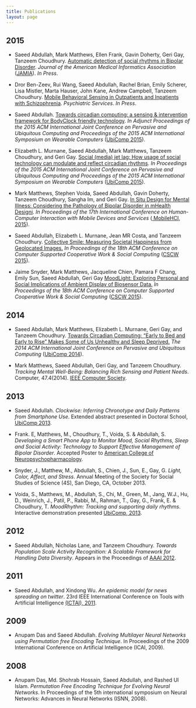 ```yaml
---
title: Publications
layout: page
---
```


2015
----
* Saeed Abdullah, Mark Matthews, Ellen Frank, Gavin Doherty, Geri Gay, Tanzeem Choudhury. <a href="#"> Automatic detection of social rhythms in Bipolar Disorder</a>. <em>Journal of the American Medical Informatics Association</em> (<a href="http://jamia.oxfordjournals.org/">JAMIA</a>). <em>In Press</em>.

* Dror Ben-Zeev, Rui Wang, Saeed Abdullah, Rachel Brian, Emily Scherer, Lisa Mistler, Marta Hauser, John Kane, Andrew Campbell, Tanzeem Choudhury. <a href="#">Mobile Behavioral Sensing in Outpatients and Inpatients with Schizophrenia</a>. <em>Psychiatric Services</em>. <em>In Press</em>.

* Saeed Abdullah. <a href="https://dl.acm.org/citation.cfm?id=2801657">Towards circadian computing: a sensing & intervention framework for BodyClock friendly technology</a>. <em>In Adjunct Proceedings of the 2015 ACM International Joint Conference on Pervasive and Ubiquitous Computing and Proceedings of the 2015 ACM International Symposium on Wearable Computers</em> (<a href="http://ubicomp.org/ubicomp2015/">UbiComp 2015</a>).

* Elizabeth L. Murnane, Saeed Abdullah, Mark Matthews, Tanzeem Choudhury, and Geri Gay. <a href ="https://dl.acm.org/citation.cfm?id=2807522">Social (media) jet lag: How usage of social technology can modulate and reflect circadian rhythms</a>. <em>In Proceedings of the 2015 ACM International Joint Conference on Pervasive and Ubiquitous Computing and Proceedings of the 2015 ACM International Symposium on Wearable Computers</em> (<a href="http://ubicomp.org/ubicomp2015/">UbiComp 2015</a>).

* Mark Matthews, Stephen Voida, Saeed Abdullah, Gavin Doherty, Tanzeem Choudhury, Sangha Im, and Geri Gay. <a href="https://dl.acm.org/citation.cfm?id=2785866">In Situ Design for Mental Illness: Considering the Pathology of Bipolar Disorder in mHealth Designi</a>. <em>In Proceedings of the 17th International Conference on Human-Computer Interaction with Mobile Devices and Services</em> (<a href="http://mobilehci.acm.org/2015/"> MobileHCI, 2015</a>).

*  Saeed Abdullah, Elizabeth L. Murnane, Jean MR Costa, and Tanzeem Choudhury.
<a href="http://dl.acm.org/citation.cfm?id=2675186">Collective Smile: Measuring Societal Happiness from Geolocated Images.</a> <em>In Proceedings of the 18th ACM Conference on Computer Supported Cooperative Work & Social Computing</em> (<a href="http://cscw.acm.org/2015/">CSCW 2015</a>).

* Jaime Snyder, Mark Matthews, Jacqueline Chien, Pamara F Chang, Emily Sun, Saeed Abdullah, Geri Gay
<a href="http://dl.acm.org/citation.cfm?id=2675191">MoodLight: Exploring Personal and Social Implications of Ambient Display of Biosensor Data.</a> <em>In Proceedings of the 18th ACM Conference on Computer Supported Cooperative Work & Social Computing</em> (<a href="http://cscw.acm.org/2015/">CSCW 2015</a>).


2014
----

* Saeed Abdullah, Mark Matthews, Elizabeth L. Murnane, Geri Gay, and Tanzeem Choudhury.
<a href="http://pac.cs.cornell.edu/pubs/clockwise-ubicomp-2014.pdf">Towards Circadian Computing: “Early to Bed and Early to Rise” Makes Some of Us Unhealthy and Sleep Deprived.</a> <em> The 2014 ACM International Joint Conference on Pervasive and Ubiquitous Computing</em> (<a href="http://ubicomp.org/ubicomp2014/">UbiComp 2014</a>).

* Mark Matthews, Saeed Abdullah, Geri Gay, and Tanzeem Choudhury. <em>Tracking Mental
Well-Being: Balancing Rich Sensing and Patient Needs</em>. Computer, 47.4(2014).
[IEEE Computer Society][ieee-computer-2014].

2013
----
* Saeed Abdullah.
<em>Clockwise: Inferring Chronotype and Daily Patterns from Smartphone Use</em>.
Extended abstract presented in Doctoral School, [UbiComp 2013][ubicomp-doctoral-school-2013].
* Frank. E, Matthews, M., Choudhury, T., Voida, S. & Abdullah, S.
<em>Developing a Smart Phone App to Monitor Mood, Social Rhythms, Sleep and Social Activity: Technology to Support Effective Management of Bipolar Disorder</em>.
Accepted Poster to [American College of Neuropsychopharmacology][poster-american-college-2013].

* Snyder, J., Matthew, M., Abdullah, S., Chien, J., Sun, E., Gay, G.
<em>Light, Color, Affect, and Stress</em>.
Annual Meeting of the Society for Social Studies of Science (4S), San Diego, CA, October 2013.

* Voida, S., Matthews, M., Abdullah, S., Chi, M., Green, M., Jang, W.J., Hu, D.,
Weinrich, J., Patil, P., Rabbi, M., Rahman, T., Gay, G., Frank, E. & Choudhury, T.
<em> MoodRhythm: Tracking and supporting daily rhythms</em>.
Interactive demonstration presented [UbiComp, 2013][ubicomp-moodrhythm-2013].

2012
----

* Saeed Abdullah, Nicholas Lane, and Tanzeem Choudhury.
<em>Towards Population Scale Activity Recognition: A Scalable Framework for Handling Data Diversity</em>.
Appears in the Proceedings of [AAAI 2012][aaai-2012].

2011
----

* Saeed Abdullah, and Xindong Wu.
<em> An epidemic model for news spreading on twitter</em>.
23rd IEEE International Conference on Tools with Artificial Intelligence
[(ICTAI), 2011][ictai-2011].

2009
----
* Anupam Das and Saeed Abdullah. <em>Evolving Multilayer Neural Networks using Permutation free Encoding Technique</em>. In Proceedings of the 2009 International Conference on Artificial Intelligence (ICAI, 2009).

2008
----
* Anupam Das, Md. Shohrab Hossain, Saeed Abdullah, and Rashed Ul Islam. <em>Permutation Free Encoding Technique for Evolving Neural Networks</em>. In Proceedings of the 5th international symposium on Neural Networks: Advances in Neural Networks (ISNN, 2008).






[ieee-computer-2014]: http://www.computer.org/csdl/mags/co/2014/index.html
[poster-american-college-2013]: http://www.nature.com/npp/journal/v38/n2s/full/npp2013279a.html
[ubicomp-moodrhythm-2013]: http://dl.acm.org/citation.cfm?id=2494111
[ubicomp-doctoral-school-2013]: http://www.ubicomp.org/ubicomp2013/dc/abdullah-jr-ds-crc.pdf
[aaai-2012]: http://www.aaai.org/ocs/index.php/AAAI/AAAI12/paper/viewFile/5169/5491
[ictai-2011]: http://www.cse.fau.edu/ictai2011/
